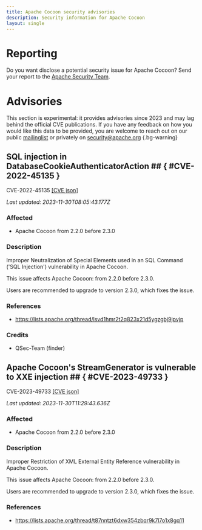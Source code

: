 ```yaml
---
title: Apache Cocoon security advisories
description: Security information for Apache Cocoon
layout: single
---
```


# Reporting

Do you want disclose a potential security issue for Apache Cocoon? Send your report to the [Apache Security Team](mailto:security@apache.org).

# Advisories

This section is experimental: it provides advisories since 2023 and may lag behind the official CVE publications. If you have any feedback on how you would like this data to be provided, you are welcome to reach out on our public [mailinglist](/mailinglist) or privately on [security@apache.org](mailto:security@apache.org)
{.bg-warning}

## SQL injection in DatabaseCookieAuthenticatorAction ## { #CVE-2022-45135 }

CVE-2022-45135 [\[CVE json\]](./CVE-2022-45135.cve.json)

_Last updated: 2023-11-30T08:05:43.177Z_

### Affected

* Apache Cocoon from 2.2.0 before 2.3.0


### Description

Improper Neutralization of Special Elements used in an SQL Command ('SQL Injection') vulnerability in Apache Cocoon.<p>This issue affects Apache Cocoon: from 2.2.0 before 2.3.0.</p><p>Users are recommended to upgrade to version 2.3.0, which fixes the issue.</p>

### References
* https://lists.apache.org/thread/lsvd1hmr2t2q823x21d5ygzgbj9jpvjp


### Credits
* QSec-Team (finder)


## Apache Cocoon's StreamGenerator is vulnerable to XXE injection ## { #CVE-2023-49733 }

CVE-2023-49733 [\[CVE json\]](./CVE-2023-49733.cve.json)

_Last updated: 2023-11-30T11:29:43.636Z_

### Affected

* Apache Cocoon from 2.2.0 before 2.3.0


### Description

Improper Restriction of XML External Entity Reference vulnerability in Apache Cocoon.<p>This issue affects Apache Cocoon: from 2.2.0 before 2.3.0.</p><p>Users are recommended to upgrade to version 2.3.0, which fixes the issue.</p>

### References
* https://lists.apache.org/thread/t87nntzt6dxw354zbqr9k7l7o1x8gq11
